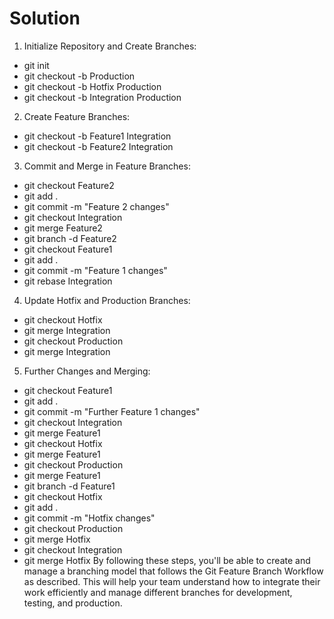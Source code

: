 # Solution
1. Initialize Repository and Create Branches:
- git init
- git checkout -b Production
- git checkout -b Hotfix Production
- git checkout -b Integration Production
2. Create Feature Branches:
- git checkout -b Feature1 Integration
- git checkout -b Feature2 Integration
3. Commit and Merge in Feature Branches:
- git checkout Feature2
- git add .
- git commit -m "Feature 2 changes"
- git checkout Integration
- git merge Feature2
- git branch -d Feature2
- git checkout Feature1
- git add .
- git commit -m "Feature 1 changes"
- git rebase Integration
4. Update Hotfix and Production Branches:
- git checkout Hotfix
- git merge Integration
- git checkout Production
- git merge Integration
5. Further Changes and Merging:
- git checkout Feature1
- git add .
- git commit -m "Further Feature 1 changes"
- git checkout Integration
- git merge Feature1
- git checkout Hotfix
- git merge Feature1
- git checkout Production
- git merge Feature1
- git branch -d Feature1
- git checkout Hotfix
- git add .
- git commit -m "Hotfix changes"
- git checkout Production
- git merge Hotfix
- git checkout Integration
- git merge Hotfix
By following these steps, you'll be able to create and manage a branching model that follows the Git Feature Branch Workflow as described. This will help your team understand how to integrate their work efficiently and manage different branches for development, testing, and production.
